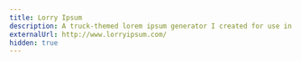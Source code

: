 ```yaml
---
title: Lorry Ipsum
description: A truck-themed lorem ipsum generator I created for use in designs while working at Work Truck Solutions. Built with Express.
externalUrl: http://www.lorryipsum.com/
hidden: true
---
```

